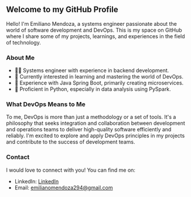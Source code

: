 ## Welcome to my GitHub Profile

Hello! I'm Emiliano Mendoza, a systems engineer passionate about the world of software development and DevOps. This is my space on GitHub where I share some of my projects, learnings, and experiences in the field of technology.

### About Me
  - 👨‍💻 Systems engineer with experience in backend development.
  - 🌱 Currently interested in learning and mastering the world of DevOps.
  - 💼 Experience with Java Spring Boot, primarily creating microservices.
  - 🐍 Proficient in Python, especially in data analysis using PySpark.

### What DevOps Means to Me

To me, DevOps is more than just a methodology or a set of tools. It's a philosophy that seeks integration and collaboration between development and operations teams to deliver high-quality software efficiently and reliably. I'm excited to explore and apply DevOps principles in my projects and contribute to the success of development teams.


### Contact
I would love to connect with you! You can find me on:

  - LinkedIn: [LinkedIn](https://www.linkedin.com/in/emiliano-agust%C3%ADn-mendoza-6b9765247?utm_source=share&utm_campaign=share_via&utm_content=profile&utm_medium=android_app)
  - Email: emilianomendoza294@gmail.com

<!---
emendoza96/emendoza96 is a ✨ special ✨ repository because its `README.md` (this file) appears on your GitHub profile.
You can click the Preview link to take a look at your changes.
--->
